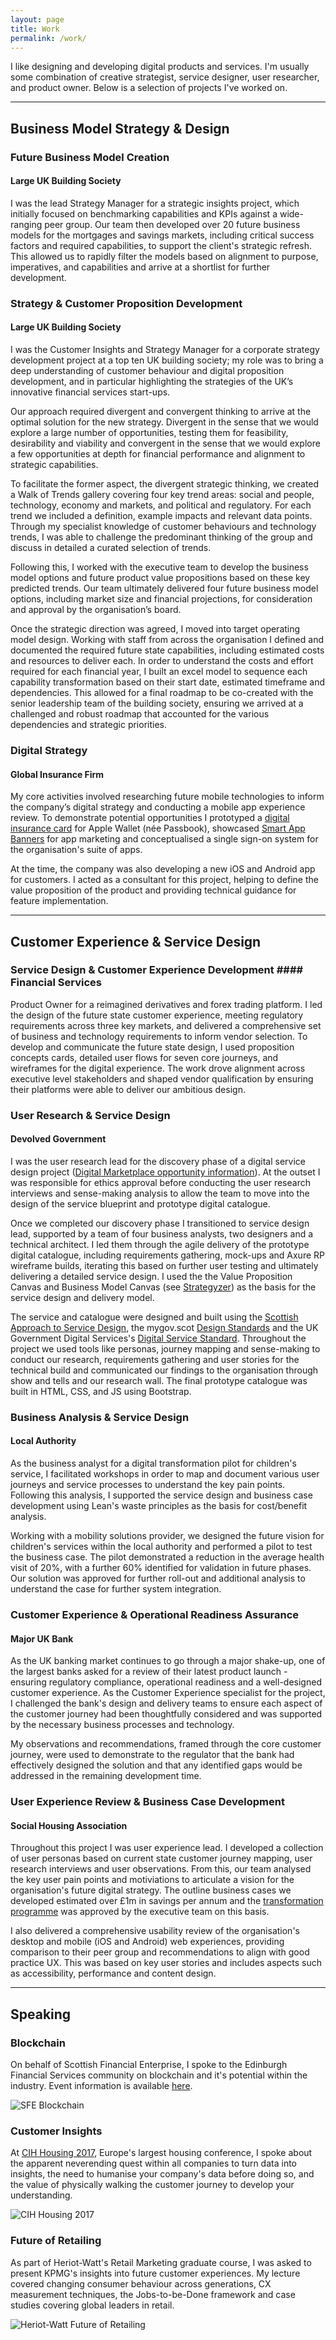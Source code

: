```yaml
---
layout: page
title: Work
permalink: /work/
---
```


I like designing and developing digital products and services. I'm usually some combination of creative strategist, service designer, user researcher, and product owner. Below is a selection of projects I've worked on.

---

## Business Model Strategy & Design

### Future Business Model Creation
#### Large UK Building Society
I was the lead Strategy Manager for a strategic insights project, which initially focused on benchmarking capabilities and KPIs against a wide-ranging peer group. Our team then developed over 20 future business models for the mortgages and savings markets, including critical success factors and required capabilities, to support the client's strategic refresh. This allowed us to rapidly filter the models based on alignment to purpose, imperatives, and capabilities and arrive at a shortlist for further development.

### Strategy & Customer Proposition Development
#### Large UK Building Society
I was the Customer Insights and Strategy Manager for a corporate strategy development project at a top ten UK building society; my role was to bring a deep understanding of customer behaviour and digital proposition development, and in particular highlighting the strategies of the UK’s innovative financial services start-ups.

Our approach required divergent and convergent thinking to arrive at the optimal solution for the new strategy. Divergent in the sense that we would explore a large number of opportunities, testing them for feasibility, desirability and viability and convergent in the sense that we would explore a few opportunities at depth for financial performance and alignment to strategic capabilities.

To facilitate the former aspect, the divergent strategic thinking, we created a Walk of Trends gallery covering four key trend areas: social and people, technology, economy and markets, and political and regulatory. For each trend we included a definition, example impacts and relevant data points. Through my specialist knowledge of customer behaviours and technology trends, I was able to challenge the predominant thinking of the group and discuss in detailed a curated selection of trends.

Following this, I worked with the executive team to develop the business model options and future product value propositions based on these key predicted trends. Our team ultimately delivered four future business model options, including market size and financial projections, for consideration and approval by the organisation’s board.

Once the strategic direction was agreed, I moved into target operating model design. Working with staff from across the organisation I defined and documented the required future state capabilities, including estimated costs and resources to deliver each. In order to understand the costs and effort required for each financial year, I built an excel model to sequence each capability transformation based on their start date, estimated timeframe and dependencies. This allowed for a final roadmap to be co-created with the senior leadership team of the building society, ensuring we arrived at a challenged and robust roadmap that accounted for the various dependencies and strategic priorities.

### Digital Strategy 
#### Global Insurance Firm
My core activities involved researching future mobile technologies to inform the company’s digital strategy and conducting a mobile app experience review. To demonstrate potential opportunities I prototyped a [digital insurance card](/docs/insurance-card.pkpass) for Apple Wallet (née Passbook), showcased [Smart App Banners](https://developer.apple.com/library/archive/documentation/AppleApplications/Reference/SafariWebContent/PromotingAppswithAppBanners/PromotingAppswithAppBanners.html) for app marketing and conceptualised a single sign-on system for the organisation's suite of apps.

At the time, the company was also developing a new iOS and Android app for customers. I acted as a consultant for this project, helping to define the value proposition of the product and providing technical guidance for feature implementation.

---

## Customer Experience & Service Design

### Service Design & Customer Experience Development #### Financial Services
Product Owner for a reimagined derivatives and forex trading platform. I led the design of the future state customer experience, meeting regulatory requirements across three key markets, and delivered a comprehensive set of business and technology requirements to inform vendor selection. To develop and communicate the future state design, I used proposition concepts cards, detailed user flows for seven core journeys, and wireframes for the digital experience. The work drove alignment across executive level stakeholders and shaped vendor qualification by ensuring their platforms were able to deliver our ambitious design.

### User Research & Service Design 
#### Devolved Government
I was the user research lead for the discovery phase of a digital service design project ([Digital Marketplace opportunity information](https://www.digitalmarketplace.service.gov.uk/digital-outcomes-and-specialists/opportunities/5443)). At the outset I was responsible for ethics approval before conducting the user research interviews and sense-making analysis to allow the team to move into the design of the service blueprint and prototype digital catalogue.

Once we completed our discovery phase I transitioned to service design lead, supported by a team of four business analysts, two designers and a technical architect. I led them through the agile delivery of the prototype digital catalogue, including requirements gathering, mock-ups and Axure RP wireframe builds, iterating this based on further user testing and ultimately delivering a detailed service design. I used the the Value Proposition Canvas and Business Model Canvas (see [Strategyzer](https://strategyzer.com/canvas)) as the basis for the service design and delivery model.

The service and catalogue were designed and built using the [Scottish Approach to Service Design](http://designwithscotland.scot), the mygov.scot [Design Standards](https://resources.mygov.scot/design-standards/) and the UK Government Digital Services's [Digital Service Standard](https://www.gov.uk/service-manual/service-standard). Throughout the project we used tools like personas, journey mapping and sense-making to conduct our research, requirements gathering and user stories for the technical build and communicated our findings to the organisation through show and tells and our research wall. The final prototype catalogue was built in HTML, CSS, and JS using Bootstrap.

### Business Analysis & Service Design 
#### Local Authority
As the business analyst for a digital transformation pilot for children's service, I facilitated workshops in order to map and document various user journeys and service processes to understand the key pain points. Following this analysis, I supported the service design and business case development using Lean's waste principles as the basis for cost/benefit analysis.

Working with a mobility solutions provider, we designed the future vision for children's services within the local authority and performed a pilot to test the business case. The pilot demonstrated a reduction in the average health visit of 20%, with a further 60% identified for validation in future phases. Our solution was approved for further roll-out and additional analysis to understand the case for further system integration. 

### Customer Experience & Operational Readiness Assurance 
#### Major UK Bank
As the UK banking market continues to go through a major shake-up, one of the largest banks asked for a review of their latest product launch - ensuring regulatory compliance, operational readiness and a well-designed customer experience. As the Customer Experience specialist for the project, I challenged the bank's design and delivery teams to ensure each aspect of the customer journey had been thoughtfully considered and was supported by the necessary business processes and technology. 

My observations and recommendations, framed through the core customer journey, were used to demonstrate to the regulator that the bank had effectively designed the solution and that any identified gaps would be addressed in the remaining development time.

### User Experience Review & Business Case Development 
#### Social Housing Association
Throughout this project I was user experience lead. I developed a collection of user personas based on current state customer journey mapping, user research interviews and user observations. From this, our team analysed the key user pain points and motiviations to articulate a vision for the organisation's future digital strategy. The outline business cases we developed estimated over £1m in savings per annum and the [transformation programme](https://www.contractsfinder.service.gov.uk/Notice/ac392d08-aa10-4ca1-af40-72faee16d3cb?p=@8=UFQxUlRRPT0=NjJNT0) was approved by the executive team on this basis.

I also delivered a comprehensive usability review of the organisation's desktop and mobile (iOS and Android) web experiences, providing comparison to their peer group and recommendations to align with good practice UX. This was based on key user stories and includes aspects such as accessibility, performance and content design.

---

## Speaking

### Blockchain

On behalf of Scottish Financial Enterprise, I spoke to the Edinburgh Financial Services community on blockchain and it's potential within the industry. Event information is available [here](http://www.sfe.org.uk/events/sfe-breakfast-briefing-with-kpmg-on-blockchain/).

![SFE Blockchain](/images/sfe-blockchain.jpg)

### Customer Insights

At [CIH Housing 2017](https://twitter.com/i/moments/881993023239983104), Europe's largest housing conference, I spoke about the apparent neverending quest within all companies to turn data into insights, the need to humanise your company's data before doing so, and the value of physically walking the customer journey to develop your understanding. 

![CIH Housing 2017](/images/cih-housing-2017.jpg)

### Future of Retailing

As part of Heriot-Watt's Retail Marketing graduate course, I was asked to present KPMG's insights into future customer experiences. My lecture covered changing consumer behaviour across generations, CX measurement techniques, the Jobs-to-be-Done framework and case studies covering global leaders in retail.

![ Heriot-Watt Future of Retailing](/images/hw-retail.jpg)
